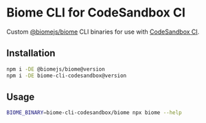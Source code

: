 # Biome CLI for CodeSandbox CI

Custom [@biomejs/biome](https://github.com/biomejs/biome) CLI binaries for use with [CodeSandbox CI](https://codesandbox.io/docs/learn/ci).

## Installation

```bash
npm i -DE @biomejs/biome@version
npm i -DE biome-cli-codesandbox@version
```

## Usage

```bash
BIOME_BINARY=biome-cli-codesandbox/biome npx biome --help
```
